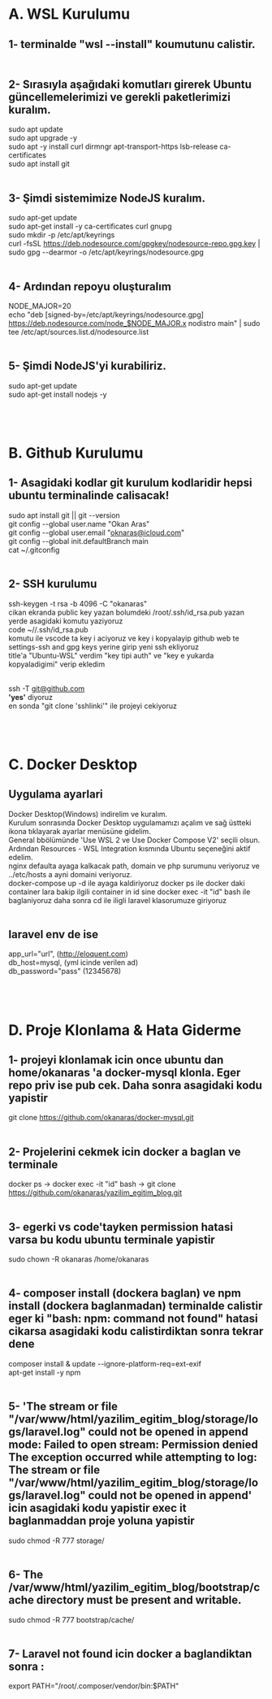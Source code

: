 # A. WSL Kurulumu </br> 

## 1- terminalde <b>"wsl --install"</b> koumutunu calistir. </br></br>

## 2- Sırasıyla aşağıdaki komutları girerek Ubuntu güncellemelerimizi ve gerekli paketlerimizi kuralım. </br>
sudo apt update </br>
sudo apt upgrade -y </br>
sudo apt -y install curl dirmngr apt-transport-https lsb-release ca-certificates </br>
sudo apt install git </br></br>

## 3- Şimdi sistemimize NodeJS kuralım. </br>
sudo apt-get update </br>
sudo apt-get install -y ca-certificates curl gnupg </br>
sudo mkdir -p /etc/apt/keyrings </br>
curl -fsSL https://deb.nodesource.com/gpgkey/nodesource-repo.gpg.key | sudo gpg --dearmor -o /etc/apt/keyrings/nodesource.gpg </br></br>

## 4- Ardından repoyu oluşturalım </br>
NODE_MAJOR=20 </br>
echo "deb [signed-by=/etc/apt/keyrings/nodesource.gpg] https://deb.nodesource.com/node_$NODE_MAJOR.x nodistro main" | sudo tee /etc/apt/sources.list.d/nodesource.list </br></br>

## 5- Şimdi NodeJS'yi kurabiliriz. </br>
sudo apt-get update </br>
sudo apt-get install nodejs -y </br></br></br></br>

# B. Github Kurulumu </br>
## 1- Asagidaki kodlar git kurulum kodlaridir hepsi ubuntu terminalinde calisacak! </br>
sudo apt install git || git --version </br>
git config --global user.name "Okan Aras" </br>
git config --global user.email "oknaras@icloud.com" </br>
git config --global init.defaultBranch main </br>
cat ~/.gitconfig </br></br>

## 2- SSH kurulumu </br>
ssh-keygen -t rsa -b 4096 -C "okanaras" </br>
cikan ekranda public key yazan bolumdeki /root/.ssh/id_rsa.pub yazan yerde asagidaki komutu yaziyoruz </br>
code ~//.ssh/id_rsa.pub </br>
komutu ile vscode ta key i aciyoruz ve key i kopyalayip github web te settings-ssh and gpg keys yerine girip yeni ssh ekliyoruz </br>
title'a "Ubuntu-WSL" verdim "key tipi auth" ve "key e yukarda kopyaladigimi" verip ekledim </br></br>

ssh -T git@github.com </br> 
<b>'yes'</b> diyoruz </br>
en sonda "git clone 'sshlinki'" ile projeyi cekiyoruz </br></br></br></br>

# C. Docker Desktop </br>
## Uygulama ayarlari
Docker Desktop(Windows) indirelim ve kuralım. </br>
Kurulum sonrasında Docker Desktop uygulamamızı açalım ve sağ üstteki ikona tıklayarak ayarlar menüsüne gidelim. </br>
General bbölümünde 'Use WSL 2 ve Use Docker Compose V2' seçili olsun. </br>
Ardından Resources - WSL Integration kısmında Ubuntu seçeneğini aktif edelim.</br>
nginx defaulta ayaga kalkacak path, domain ve php surumunu veriyoruz ve ../etc/hosts a ayni domaini veriyoruz. </br>
docker-compose up -d ile ayaga kaldiriyoruz docker ps ile docker daki container lara bakip ilgili container in id sine docker exec -it "id" bash ile baglaniyoruz daha sonra cd ile iligli laravel klasorumuze giriyoruz</br></br>

## laravel env de ise 
app_url="url", (http://eloquent.com) </br>
db_host=mysql, (yml icinde verilen ad) </br>
db_password="pass" (12345678) </br></br></br></br>

# D. Proje Klonlama & Hata Giderme  </br>
## 1- projeyi klonlamak icin once ubuntu dan home/okanaras 'a docker-mysql klonla. Eger repo priv ise pub cek. Daha sonra asagidaki kodu yapistir</br>
git clone https://github.com/okanaras/docker-mysql.git</br></br>

## 2- Projelerini cekmek icin docker a baglan ve terminale </br> 
docker ps -> docker exec -it "id" bash -> git clone https://github.com/okanaras/yazilim_egitim_blog.git </br></br>

## 3- egerki vs code'tayken permission hatasi varsa bu kodu ubuntu terminale yapistir</br>
sudo chown -R okanaras /home/okanaras</br></br>

## 4- composer install (dockera baglan) ve npm install (dockera baglanmadan) terminalde calistir eger ki "bash: npm: command not found" hatasi cikarsa asagidaki kodu calistirdiktan sonra tekrar dene </br>

composer install & update --ignore-platform-req=ext-exif</br>
apt-get install -y npm </br></br>

## 5- 'The stream or file "/var/www/html/yazilim_egitim_blog/storage/logs/laravel.log" could not be opened in append mode: Failed to open stream: Permission denied The exception occurred while attempting to log: The stream or file "/var/www/html/yazilim_egitim_blog/storage/logs/laravel.log" could not be opened in append' icin asagidaki kodu yapistir exec it baglanmaddan proje yoluna yapistir</br>
sudo chmod -R 777 storage/</br></br>

## 6- The /var/www/html/yazilim_egitim_blog/bootstrap/cache directory must be present and writable.
sudo chmod -R 777 bootstrap/cache/ </br></br>

## 7- Laravel not found icin docker a baglandiktan sonra :
export PATH="/root/.composer/vendor/bin:$PATH" 

